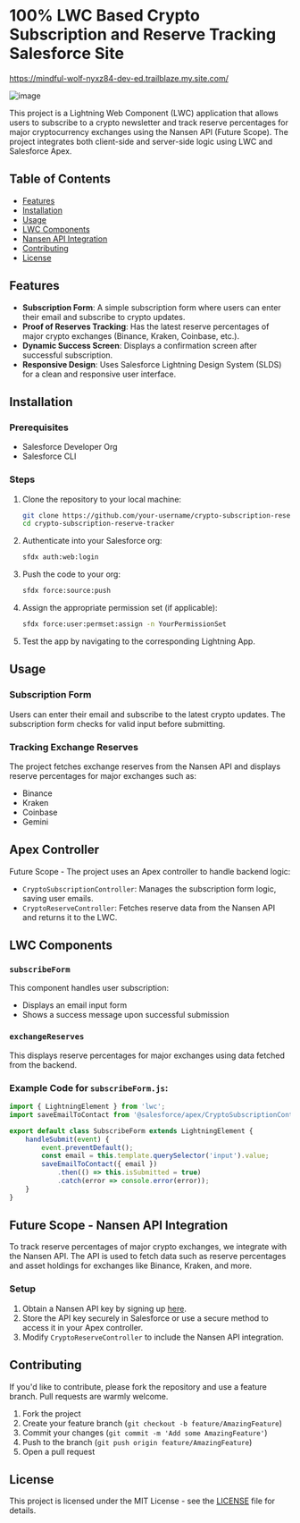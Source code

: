 
# 100% LWC Based Crypto Subscription and Reserve Tracking Salesforce Site

https://mindful-wolf-nyxz84-dev-ed.trailblaze.my.site.com/

![image](https://github.com/user-attachments/assets/b6d026a3-9769-448c-9c66-bc16d741d4f9)


This project is a Lightning Web Component (LWC) application that allows users to subscribe to a crypto newsletter and track reserve percentages for major cryptocurrency exchanges using the Nansen API (Future Scope). The project integrates both client-side and server-side logic using LWC and Salesforce Apex.

## Table of Contents
- [Features](#features)
- [Installation](#installation)
- [Usage](#usage)
- [LWC Components](#lwc-components)
- [Nansen API Integration](#nansen-api-integration)
- [Contributing](#contributing)
- [License](#license)

## Features
- **Subscription Form**: A simple subscription form where users can enter their email and subscribe to crypto updates.
- **Proof of Reserves Tracking**: Has the latest reserve percentages of major crypto exchanges (Binance, Kraken, Coinbase, etc.).
- **Dynamic Success Screen**: Displays a confirmation screen after successful subscription.
- **Responsive Design**: Uses Salesforce Lightning Design System (SLDS) for a clean and responsive user interface.

## Installation

### Prerequisites
- Salesforce Developer Org
- Salesforce CLI

### Steps
1. Clone the repository to your local machine:
    ```bash
    git clone https://github.com/your-username/crypto-subscription-reserve-tracker.git
    cd crypto-subscription-reserve-tracker
    ```
2. Authenticate into your Salesforce org:
    ```bash
    sfdx auth:web:login
    ```
3. Push the code to your org:
    ```bash
    sfdx force:source:push
    ```
4. Assign the appropriate permission set (if applicable):
    ```bash
    sfdx force:user:permset:assign -n YourPermissionSet
    ```
5. Test the app by navigating to the corresponding Lightning App.

## Usage

### Subscription Form
Users can enter their email and subscribe to the latest crypto updates. The subscription form checks for valid input before submitting.

### Tracking Exchange Reserves
The project fetches exchange reserves from the Nansen API and displays reserve percentages for major exchanges such as:
- Binance
- Kraken
- Coinbase
- Gemini

## Apex Controller

Future Scope - The project uses an Apex controller to handle backend logic:
- `CryptoSubscriptionController`: Manages the subscription form logic, saving user emails.
- `CryptoReserveController`: Fetches reserve data from the Nansen API and returns it to the LWC.

## LWC Components

### `subscribeForm`
This component handles user subscription:
- Displays an email input form
- Shows a success message upon successful submission

### `exchangeReserves`
This displays reserve percentages for major exchanges using data fetched from the backend.

### Example Code for `subscribeForm.js`:
```javascript
import { LightningElement } from 'lwc';
import saveEmailToContact from '@salesforce/apex/CryptoSubscriptionController.saveEmailToContact';

export default class SubscribeForm extends LightningElement {
    handleSubmit(event) {
        event.preventDefault();
        const email = this.template.querySelector('input').value;
        saveEmailToContact({ email })
            .then(() => this.isSubmitted = true)
            .catch(error => console.error(error));
    }
}
```

## Future Scope - Nansen API Integration

To track reserve percentages of major crypto exchanges, we integrate with the Nansen API. The API is used to fetch data such as reserve percentages and asset holdings for exchanges like Binance, Kraken, and more.

### Setup
1. Obtain a Nansen API key by signing up [here](https://www.nansen.ai).
2. Store the API key securely in Salesforce or use a secure method to access it in your Apex controller.
3. Modify `CryptoReserveController` to include the Nansen API integration.

## Contributing
If you'd like to contribute, please fork the repository and use a feature branch. Pull requests are warmly welcome.

1. Fork the project
2. Create your feature branch (`git checkout -b feature/AmazingFeature`)
3. Commit your changes (`git commit -m 'Add some AmazingFeature'`)
4. Push to the branch (`git push origin feature/AmazingFeature`)
5. Open a pull request

## License
This project is licensed under the MIT License - see the [LICENSE](LICENSE) file for details.
